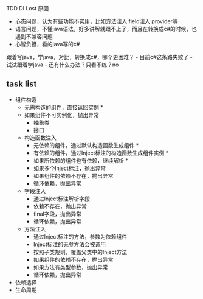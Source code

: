 
TDD DI
Lost 原因
- 心态问题，认为有些功能不实用，比如方法注入 field注入 provider等
- 语言问题，不懂java语法，好多讲解就跟不上了，而且在转换成c#的时候，也遇到不兼容问题
- 心智负担，看的java写的c#

跟着写java，学java，对比，转换成c#，哪个更困难？
    - 目前c#这条路失败了
    - 试试跟着学java
    - 还有什么办法？只看不练？no

## task list
- 组件构造
  - 无需构造的组件，直接返回实例 *
  - 如果组件不可实例化，抛出异常
    - 抽象类
    - 接口
  - 构造函数注入
    - 无依赖的组件，通过默认构造函数生成组件 *
    - 有依赖的组件，通过Inject标注的构造函数生成组件实例 *
    - 如果所依赖的组件也有依赖，继续解析 *
    - 如果多个Inject标注，抛出异常
    - 如果组件的依赖不存在，抛出异常
    - 循环依赖，抛出异常
  - 字段注入
    - 通过Inject标注解析字段
    - 依赖不存在，抛出异常
    - final字段，抛出异常
    - 循环依赖，抛出异常
  - 方法注入
    - 通过Inject标注的方法，参数为依赖组件
    - Inject标注的无参方法会被调用
    - 按照子类规则，覆盖父类中的Inject方法
    - 如果组件的依赖不存在，抛出异常
    - 如果方法有类型参数，抛出异常
    - 循环依赖，抛出异常
- 依赖选择
- 生命周期